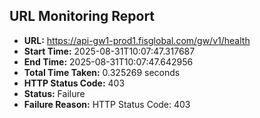 ## URL Monitoring Report

- **URL:** https://api-gw1-prod1.fisglobal.com/gw/v1/health
- **Start Time:** 2025-08-31T10:07:47.317687
- **End Time:** 2025-08-31T10:07:47.642956
- **Total Time Taken:** 0.325269 seconds
- **HTTP Status Code:** 403
- **Status:** Failure
- **Failure Reason:** HTTP Status Code: 403
